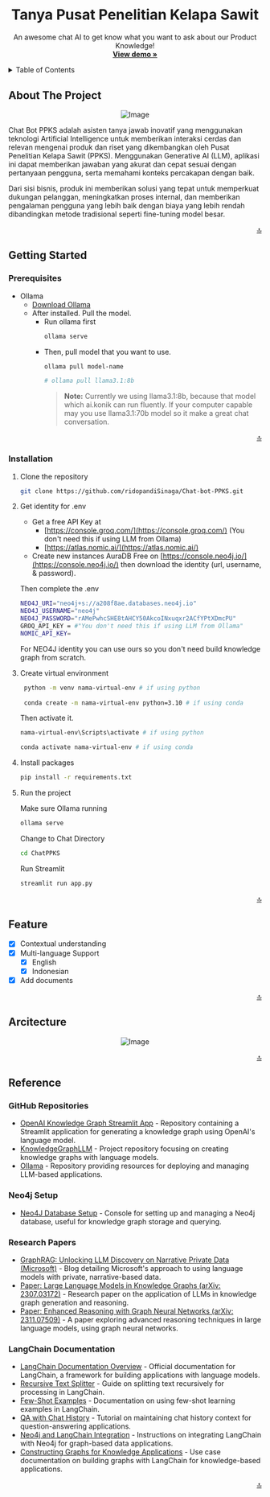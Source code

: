 #

<!-- PROJECT LOGO -->
<br />
<div align="center">

  <h1 align="center">Tanya Pusat Penelitian Kelapa Sawit</h1>

  <p align="center">
    An awesome chat AI to get know what you want to ask about our Product Knowledge!
    <br />
    <a href="https://chatbot-ppks.streamlit.app/"><strong>View demo »</strong></a>
    <br />
  </p>
</div>


<!-- TABLE OF CONTENTS -->
<details>
  <summary>Table of Contents</summary>
  <ol>
    <li>
      <a href="#about-the-project">About The Project</a>
    </li>
    <li>
      <a href="#getting-started">Getting Started</a>
      <ul>
        <li><a href="#prerequisites">Prerequisites</a></li>
        <li><a href="#installation">Installation</a></li>
      </ul>
    </li>
    <li><a href="#feature">Feature</a></li>
    <li><a href="#arcitecture">Arcitecture</a></li>
    <li><a href="#reference">References</a></li>
  </ol>
</details>


<!-- ABOUT THE PROJECT -->
## About The Project

<p align="center">
  <img src="data\asset\image.png" alt="Image">
</p>

Chat Bot PPKS adalah asisten tanya jawab inovatif yang menggunakan teknologi Artificial Intelligence untuk memberikan interaksi cerdas dan relevan mengenai produk dan riset yang dikembangkan oleh Pusat Penelitian Kelapa Sawit (PPKS). Menggunakan Generative AI (LLM), aplikasi ini dapat memberikan jawaban yang akurat dan cepat sesuai dengan pertanyaan pengguna, serta memahami konteks percakapan dengan baik.

Dari sisi bisnis, produk ini memberikan solusi yang tepat untuk memperkuat dukungan pelanggan, meningkatkan proses internal, dan memberikan pengalaman pengguna yang lebih baik dengan biaya yang lebih rendah dibandingkan metode tradisional seperti fine-tuning model besar.

<p align="right"><a href="#">🔝</a></p>

<!-- GETTING STARTED -->
## Getting Started

### Prerequisites
  
* Ollama
  - [Download Ollama](https://ollama.com/download)
  - After installed. Pull the model.
    - Run ollama first
      ```sh
      ollama serve
      ```
    - Then, pull model that you want to use.
      ```sh
      ollama pull model-name

      # ollama pull llama3.1:8b
      ```
      > **Note:** Currently we using llama3.1:8b, because that model which ai.konik can run fluently. If your computer capable may you use llama3.1:70b model so it make a great chat conversation.

    
<p align="right"><a href="#">🔝</a></p>

### Installation

1. Clone the repository

   ```sh
   git clone https://github.com/ridopandiSinaga/Chat-bot-PPKS.git
   ```
2. Get identity for .env
   
     - Get a free API Key at 
        - [https://console.groq.com/](https://console.groq.com/) (You don't need this if using LLM from Ollama)
        - [https://atlas.nomic.ai/](https://atlas.nomic.ai/)
     - Create new instances AuraDB Free on [https://console.neo4j.io/](https://console.neo4j.io/) then download the identity (url, username, & password).
    
      Then complete the .env
      
      ```sh
      NEO4J_URI="neo4j+s://a208f8ae.databases.neo4j.io"
      NEO4J_USERNAME="neo4j"
      NEO4J_PASSWORD="rAMePwhcSHE8tAHCY50AkcoINxuqxr2ACfYPtXDmcPU"
      GROQ_API_KEY = #"You don't need this if using LLM from Ollama"
      NOMIC_API_KEY=
      ```

      For NEO4J identity you can use ours so you don't need build knowledge graph from scratch.
    
3. Create virtual environment
   
   ```sh
    python -m venv nama-virtual-env # if using python
  
    conda create -m nama-virtual-env python=3.10 # if using conda
   ```

   Then activate it.

    ```sh
    nama-virtual-env\Scripts\activate # if using python

    conda activate nama-virtual-env # if using conda
    ```

4. Install packages

   ```sh
   pip install -r requirements.txt
   ```
   
5. Run the project

    Make sure Ollama running

    ```sh
    ollama serve 
    ```

    Change to Chat Directory
   ```sh
   cd ChatPPKS
   ```

    Run Streamlit

    ```sh
    streamlit run app.py
    ```

<p align="right"><a href="#">🔝</a></p>



<!-- FEATURE -->
## Feature

- [x] Contextual understanding
- [x] Multi-language Support
    - [x] English
    - [x] Indonesian
- [x] Add documents

<p align="right"><a href="#">🔝</a></p>

<!-- ARCITECTURE -->
## Arcitecture

<p align="center">
  <img src="data\asset\arcitecture.png" alt="Image">
</p>

<p align="right"><a href="#">🔝</a></p>


<!-- REFERENCE -->
## Reference

### GitHub Repositories
- [OpenAI Knowledge Graph Streamlit App](https://github.com/leannchen86/openai-knowledge-graph-streamlit-app/blob/main/openaiKG.ipynb) - Repository containing a Streamlit application for generating a knowledge graph using OpenAI's language model.
- [KnowledgeGraphLLM](https://github.com/projectwilsen/KnowledgeGraphLLM) - Project repository focusing on creating knowledge graphs with language models.
- [Ollama](https://github.com/ollama/ollama) - Repository providing resources for deploying and managing LLM-based applications.

### Neo4j Setup
- [Neo4J Database Setup](https://console.neo4j.io/) - Console for setting up and managing a Neo4j database, useful for knowledge graph storage and querying.

### Research Papers
- [GraphRAG: Unlocking LLM Discovery on Narrative Private Data (Microsoft)](https://www.microsoft.com/en-us/research/blog/graphrag-unlocking-llm-discovery-on-narrative-private-data/) - Blog detailing Microsoft's approach to using language models with private, narrative-based data.
- [Paper: Large Language Models in Knowledge Graphs (arXiv: 2307.03172)](https://arxiv.org/pdf/2307.03172.pdf) - Research paper on the application of LLMs in knowledge graph generation and reasoning.
- [Paper: Enhanced Reasoning with Graph Neural Networks (arXiv: 2311.07509)](https://arxiv.org/pdf/2311.07509.pdf) - A paper exploring advanced reasoning techniques in large language models, using graph neural networks.

### LangChain Documentation
- [LangChain Documentation Overview](https://python.langchain.com/docs/how_to/) - Official documentation for LangChain, a framework for building applications with language models.
- [Recursive Text Splitter](https://python.langchain.com/docs/how_to/recursive_text_splitter/) - Guide on splitting text recursively for processing in LangChain.
- [Few-Shot Examples](https://python.langchain.com/docs/how_to/few_shot_examples/) - Documentation on using few-shot learning examples in LangChain.
- [QA with Chat History](https://python.langchain.com/docs/tutorials/qa_chat_history/) - Tutorial on maintaining chat history context for question-answering applications.
- [Neo4j and LangChain Integration](https://python.langchain.com/docs/integrations/graphs/neo4j_cypher/) - Instructions on integrating LangChain with Neo4j for graph-based data applications.
- [Constructing Graphs for Knowledge Applications](https://python.langchain.com/v0.1/docs/use_cases/graph/constructing) - Use case documentation on building graphs with LangChain for knowledge-based applications.

<p align="right"><a href="#">🔝</a></p>
